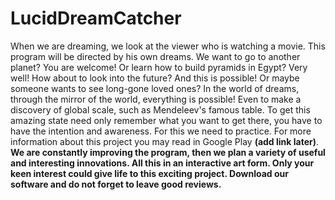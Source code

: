 # LucidDreamCatcher
  When we are dreaming, we look at the viewer who is watching a movie. This program will be directed by his own dreams. We want to go to another planet? You are welcome! Or learn how to build pyramids in Egypt? Very well! How about to look into the future? And this is possible! Or maybe someone wants to see long-gone loved ones? In the world of dreams, through the mirror of the world, everything is possible! Even to make a discovery of global scale, such as Mendeleev's famous table. To get this amazing state need only remember what you want to get there, you have to have the intention and awareness. For this we need to practice. For more information about this project you may read in Google Play **(add link later)**.
    **We are constantly improving the program, then we plan a variety of useful and interesting innovations. All this in an interactive art form. Only your keen interest could give life to this exciting project. Download our software and do not forget to leave good reviews.**

